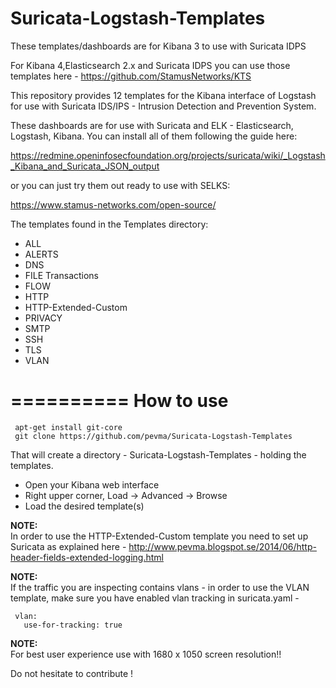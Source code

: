 Suricata-Logstash-Templates
===========================

These templates/dashboards are for Kibana 3 to use with Suricata IDPS

For Kibana 4,Elasticsearch 2.x and Suricata IDPS you can use those templates here - 
https://github.com/StamusNetworks/KTS

This repository provides 12 templates for the Kibana interface of Logstash
for use with Suricata IDS/IPS - Intrusion Detection and Prevention System.

These dashboards are for use with Suricata and ELK - Elasticsearch, Logstash, 
Kibana. You can install all of them following the guide here:

https://redmine.openinfosecfoundation.org/projects/suricata/wiki/_Logstash_Kibana_and_Suricata_JSON_output  

or you can just try them out ready to use with SELKS:

https://www.stamus-networks.com/open-source/


The templates found in the Templates directory:

- ALL  
- ALERTS 
- DNS  
- FILE Transactions  
- FLOW  
- HTTP  
- HTTP-Extended-Custom  
- PRIVACY
- SMTP
- SSH  
- TLS
- VLAN




==========
How to use
==========

     apt-get install git-core
     git clone https://github.com/pevma/Suricata-Logstash-Templates

That will create a directory - Suricata-Logstash-Templates - holding the templates.

 - Open your Kibana web interface
 - Right upper corner, Load -> Advanced -> Browse
 - Load the desired template(s)

**NOTE:**  
In order to use the HTTP-Extended-Custom template you need to set up Suricata as
explained here - http://www.pevma.blogspot.se/2014/06/http-header-fields-extended-logging.html  

**NOTE:**  
If the traffic you are inspecting contains vlans - in order to use the VLAN template, make sure you have enabled vlan tracking in suricata.yaml -

     vlan:
       use-for-tracking: true

**NOTE:**  
For best user experience use with 1680 x 1050 screen resolution!!  

Do not hesitate to contribute !
